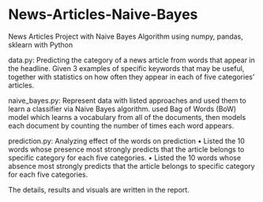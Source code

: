 # News-Articles-Naive-Bayes
News Articles Project with Naive Bayes Algorithm using numpy, pandas, sklearn with Python <br />

data.py: Predicting the category of a news article from words that appear in the headline. Given 3 examples of specific keywords that may be useful, together with statistics on how often they appear in each of five categories’ articles.<br />

naive_bayes.py: Represent data with listed approaches and used them to learn a classifier via Naive Bayes algorithm. used Bag of Words (BoW) model which learns a vocabulary from all of the documents, then models each document by counting the number of times each word appears. <br />

prediction.py: Analyzing effect of the words on prediction
• Listed the 10 words whose presence most strongly predicts that the article belongs to specific category for each five categories.
• Listed the 10 words whose absence most strongly predicts that the article belongs to specific category for each five categories. <br/>

The details, results and visuals are written in the report.
